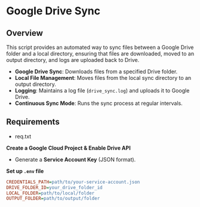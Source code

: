 # Google Drive Sync  

## Overview  
This script provides an automated way to sync files between a Google Drive folder and a local directory, ensuring that files are downloaded, moved to an output directory, and logs are uploaded back to Drive. 

- **Google Drive Sync**: Downloads files from a specified Drive folder.  
- **Local File Management**: Moves files from the local sync directory to an output directory.  
- **Logging**: Maintains a log file (`drive_sync.log`) and uploads it to Google Drive.  
- **Continuous Sync Mode**: Runs the sync process at regular intervals.  

## Requirements  
- req.txt

**Create a Google Cloud Project & Enable Drive API**  
   - Generate a **Service Account Key** (JSON format).  

**Set up `.env` file**  
   ```ini
   CREDENTIALS_PATH=path/to/your-service-account.json
   DRIVE_FOLDER_ID=your_drive_folder_id
   LOCAL_FOLDER=path/to/local/folder
   OUTPUT_FOLDER=path/to/output/folder
   ```  

